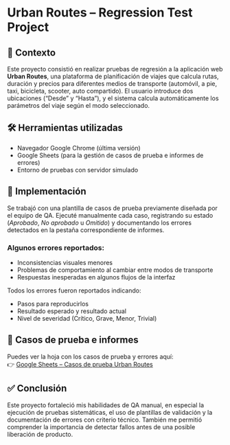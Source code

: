 # Urban Routes – Regression Test Project

## 🧭 Contexto
Este proyecto consistió en realizar pruebas de regresión a la aplicación web **Urban Routes**, una plataforma de planificación de viajes que calcula rutas, duración y precios para diferentes medios de transporte (automóvil, a pie, taxi, bicicleta, scooter, auto compartido). El usuario introduce dos ubicaciones (“Desde” y “Hasta”), y el sistema calcula automáticamente los parámetros del viaje según el modo seleccionado.

## 🛠️ Herramientas utilizadas
- Navegador Google Chrome (última versión)
- Google Sheets (para la gestión de casos de prueba e informes de errores)
- Entorno de pruebas con servidor simulado

## 🔎 Implementación
Se trabajó con una plantilla de casos de prueba previamente diseñada por el equipo de QA. Ejecuté manualmente cada caso, registrando su estado (*Aprobado*, *No aprobado* u *Omitido*) y documentando los errores detectados en la pestaña correspondiente de informes.

### Algunos errores reportados:
- Inconsistencias visuales menores
- Problemas de comportamiento al cambiar entre modos de transporte
- Respuestas inesperadas en algunos flujos de la interfaz

Todos los errores fueron reportados indicando:
- Pasos para reproducirlos
- Resultado esperado y resultado actual
- Nivel de severidad (Crítico, Grave, Menor, Trivial)

## 📄 Casos de prueba e informes
Puedes ver la hoja con los casos de prueba y errores aquí:  
👉 [Google Sheets – Casos de prueba Urban Routes](https://docs.google.com/spreadsheets/d/17NyXFHZAL8qbwH6gS6AxBw78fs1CraNP)

## ✅ Conclusión
Este proyecto fortaleció mis habilidades de QA manual, en especial la ejecución de pruebas sistemáticas, el uso de plantillas de validación y la documentación de errores con criterio técnico. También me permitió comprender la importancia de detectar fallos antes de una posible liberación de producto.

